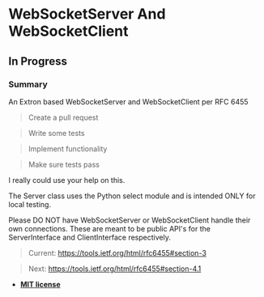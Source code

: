 # WebSocketServer And WebSocketClient

## In Progress

### Summary

An Extron based WebSocketServer and WebSocketClient per RFC 6455

> Create a pull request

> Write some tests

> Implement functionality

> Make sure tests pass

I really could use your help on this.

The Server class uses the Python select module and is intended ONLY for local
testing.

Please DO NOT have WebSocketServer or WebSocketClient handle their own
connections. These are meant to be public API's for the ServerInterface
and ClientInterface respectively.

> Current: https://tools.ietf.org/html/rfc6455#section-3

> Next: https://tools.ietf.org/html/rfc6455#section-4.1

- **[MIT license](http://opensource.org/licenses/mit-license.php)**
